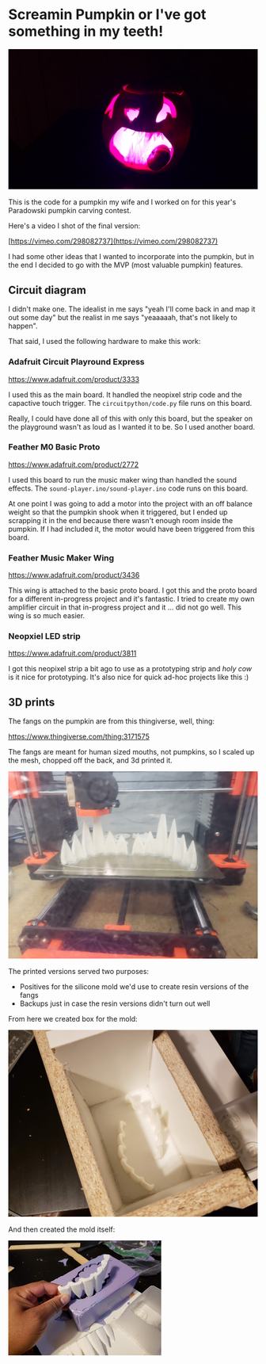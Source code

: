 # Screamin Pumpkin or I've got something in my teeth!

![lit](readme_attachments/lit.png)

This is the code for a pumpkin my wife and I worked on for this year's Paradowski pumpkin carving contest.

Here's a video I shot of the final version:

[https://vimeo.com/298082737](https://vimeo.com/298082737)

I had some other ideas that I wanted to incorporate into the pumpkin, but in the end I decided to go with the MVP (most valuable pumpkin) features.

## Circuit diagram

I didn't make one. The idealist in me says "yeah I'll come back in and map it out some day" but the realist in me says "yeaaaaah, that's not likely to happen".

That said, I used the following hardware to make this work:

### Adafruit Circuit Playround Express

https://www.adafruit.com/product/3333

I used this as the main board. It handled the neopixel strip code and the capactive touch trigger. The `circuitpython/code.py` file runs on this board.

Really, I could have done all of this with only this board, but the speaker on the playground wasn't as loud as I wanted it to be. So I used another board.

### Feather M0 Basic Proto

https://www.adafruit.com/product/2772

I used this board to run the music maker wing than handled the sound effects. The `sound-player.ino/sound-player.ino` code runs on this board.

At one point I was going to add a motor into the project with an off balance weight so that the pumpkin shook when it triggered, but I ended up scrapping it in the end because there wasn't enough room inside the pumpkin. If I had included it, the motor would have been triggered from this board.

### Feather Music Maker Wing

https://www.adafruit.com/product/3436

This wing is attached to the basic proto board. I got this and the proto board for a different in-progress project and it's fantastic. I tried to create my own amplifier circuit in that in-progress project and it ... did not go well. This wing is so much easier.

### Neopxiel LED strip

https://www.adafruit.com/product/3811

I got this neopixel strip a bit ago to use as a prototyping strip and _holy cow_ is it nice for prototyping. It's also nice for quick ad-hoc projects like this :)

## 3D prints

The fangs on the pumpkin are from this thingiverse, well, thing:

https://www.thingiverse.com/thing:3171575

The fangs are meant for human sized mouths, not pumpkins, so I scaled up the mesh, chopped off the back, and 3d printed it.

![](readme_attachments/print.jpg)

The printed versions served two purposes:

- Positives for the silicone mold we'd use to create resin versions of the fangs
- Backups just in case the resin versions didn't turn out well

From here we created box for the mold:

![](readme_attachments/moldbox.jpg)

And then created the mold itself:

![](readme_attachments/mold.jpg)
